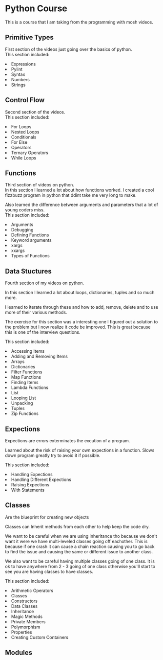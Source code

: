 # Python Course

This is a course that I am taking from the programming with mosh videos.

## Primitive Types

First section of the videos just going over the basics of python. <br>
This section included:


<li>Expressions</li>
<li>Pylint</li>
<li>Syntax</li>
<li>Numbers</li>
<li>Strings</li>


## Control Flow
Second section of the videos.<br>
This section included:

<li>For Loops</li>
<li>Nested Loops</li>
<li>Conditionals</li>
<li>For Else</li>
<li>Operators</li>
<li>Ternary Operators</li>
<li>While Loops</li>

## Functions
Third section of videos on python.
<br>
In this section I learned a lot about how functions worked.
I created a cool fizzbuzz program in python that ddint take me very long to make.

Also learned the difference between arguments and parameters that a lot of young coders miss.
<br>
This section included:

<li>Arguments</li>
<li>Debugging</li>
<li>Defining Functions</li>
<li>Keyword arguments</li>
<li>xargs</li>
<li>xxargs</li>
<li>Types of Functions</li>

## Data Stuctures
Fourth section of my videos on python.
<br>

In this section I learned a lot about loops, dictionaries,
tuples and so much more.

I learned to iterate through these and how to add, remove, delete and to use more of their various methods.

The exercise for this section was a interesting one I figured out a solution to the problem but I now realize it code be improved. This is great because this is one of the interview questions.
<br>

This section included:

<li>Accessing Items</li>
<li>Adding and Removing Items</li>
<li>Arrays</li>
<li>Dictionaries</li>
<li>Filter Functions</li>
<li>Map Functions</li>
<li>Finding Items</li>
<li>Lambda Functions</li>
<li>List</li>
<li>Looping List</li>
<li>Unpacking</li>
<li>Tuples</li>
<li>Zip Functions</li>

## Expections
 Expections are errors exterminates the excution of a program.
 <br>

 Learned about the risk of raising your own expections in a function.
 Slows down program greatly try to avoid it if possible.
 <br>

 This section included:

<li>Handling Expections</li>
<li>Handling Different Expections</li> 
<li>Raising Expections</li>
<li>With Statements</li>

## Classes
 Are the blueprint for creating new objects

 <p>Classes can Inherit methods from each other to help keep the code dry.</p>

 <p>We want to be careful when we are using inheritance tho because we don't want it were we have multi-leveled classes going off eachother. This is because if one crash it can cause a chain reaction causing you to go back to find the issue and causing the same or different issue to another class.</p>

<p>We also want to be careful having multiple classes going of one class. It is ok to have anywhere from 2 - 3 going of one class otherwise you'll start to see you are having classes to have classes.</p>


This section included:
<li>Arithmetic Operators</li>
<li>Classes</li>
<li>Constructors</li>
<li>Data Classes</li>
<li>Inheritance</li>
<li>Magic Methods</li>
<li>Private Members</li>
<li>Polymorphism</li>
<li>Properties</li>
<li>Creating Custom Containers</li>

## Modules